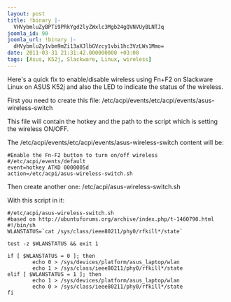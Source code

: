 ```yaml
---
layout: post
title: !binary |-
  VHVybmluZyBPTi9PRkYgd2lyZWxlc3Mgb24gQVNVUyBLNTJq
joomla_id: 90
joomla_url: !binary |-
  dHVybmluZy1vbm9mZi13aXJlbGVzcy1vbi1hc3VzLWs1Mmo=
date: 2011-03-31 21:31:42.000000000 +03:00
tags: [Asus, K52j, Slackware, Linux, wireless]
---
```

<p>Here's a quick fix to enable/disable wireless using Fn+F2 on Slackware Linux on ASUS K52j and also the LED to indicate the status of the wireless.</p>
<p>First you need to create this file: /etc/acpi/events/etc/acpi/events/asus-wireless-switch</p>
<p>This file will contain the hotkey and the path to the script which is setting the wireless ON/OFF.</p>
<p>The /etc/acpi/events/etc/acpi/events/asus-wireless-switch content will be:</p>

```
#Enable the Fn-F2 button to turn on/off wireless
#/etc/acpi/events/default
event=hotkey ATKD 0000005d
action=/etc/acpi/asus-wireless-switch.sh
```

Then create another one: /etc/acpi/asus-wireless-switch.sh

With this script in it:

```
#/etc/acpi/asus-wireless-switch.sh
#based on http://ubuntuforums.org/archive/index.php/t-1460790.html
#!/bin/sh
WLANSTATUS=`cat /sys/class/ieee80211/phy0/rfkill*/state`

test -z $WLANSTATUS && exit 1

if [ $WLANSTATUS = 0 ]; then
        echo 0 > /sys/devices/platform/asus_laptop/wlan
        echo 1 > /sys/class/ieee80211/phy0/rfkill*/state
elif [ $WLANSTATUS = 1 ]; then
        echo 1 > /sys/devices/platform/asus_laptop/wlan
        echo 0 > /sys/class/ieee80211/phy0/rfkill*/state
fi
```
